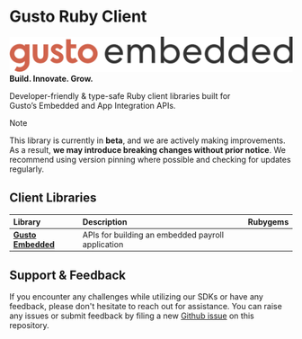 # Gusto Ruby Client
![gusto logo](./assets/Gusto_logo.png)
**Build. Innovate. Grow.**

Developer-friendly & type-safe Ruby client libraries built for Gusto’s Embedded and App Integration APIs.

> [!NOTE]
> This library is currently in **beta**, and we are actively making improvements. As a result, **we may introduce breaking
> changes without prior notice**. We recommend using version pinning where possible and checking for updates regularly.

## Client Libraries

<!-- Start Gusto Ruby Client Libraries -->
| Library | Description | Rubygems |
| :- |:- |:- |
| **[Gusto Embedded](https://github.com/Gusto/gusto-ruby-client/tree/main/gusto_embedded#gusto)** | APIs for building an embedded payroll application | |
<!-- End Gusto Ruby Client Libraries -->

<!-- Start Gusto Support Notes -->
## Support & Feedback

If you encounter any challenges while utilizing our SDKs or have any feedback, please don't hesitate to reach out for assistance.
You can raise any issues or submit feedback by filing a new [Github issue](https://github.com/Gusto/gusto-ruby-client/issues/new) on this repository.

<!-- End Gusto Support Notes -->
